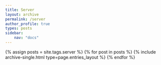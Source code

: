 ```yaml
---
title: Server
layout: archive
permalink: /server
author_profile: true
types: posts
sidebar:
    nav: "docs"
---
```


{% assign posts = site.tags.server %}
{% for post in posts %}
    {% include archive-single.html type=page.entries_layout %}
{% endfor %}